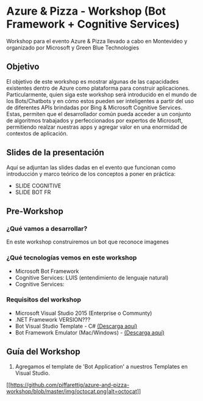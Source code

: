 # Azure & Pizza - Workshop (Bot Framework + Cognitive Services)

Workshop para el evento Azure &amp; Pizza llevado a cabo en Montevideo y organizado por Microsoft y Green Blue Technologies

## Objetivo

El objetivo de este workshop es mostrar algunas de las capacidades existentes dentro de Azure como plataforma para construir aplicaciones. Particularmente, quien siga este workshop será introducido en el mundo de los Bots/Chatbots y en cómo estos pueden ser inteligentes a partir del uso de diferentes APIs brindadas por Bing & Microsoft Cognitive Services. Estas, permiten que el desarrollador común pueda acceder a un conjunto de algoritmos trabajados y perfeccionados por expertos de Microsoft, permitiendo realzar nuestras apps y  agregar valor en una enormidad de contextos de aplicación.

## Slides de la presentación

Aquí se adjuntan las slides dadas en el evento que funcionan como introducción y marco teórico de los conceptos a poner en práctica:

- SLIDE COGNITIVE
- SLIDE BOT FR

## Pre-Workshop

### ¿Qué vamos a desarrollar? 

En este workshop construiremos un bot que reconoce imagenes

### ¿Qué tecnologías vemos en este workshop

- Microsoft Bot Framework
- Cognitive Services: LUIS (entendimiento de lenguaje natural) 
- Cognitive Services: 

### Requisitos del workshop

- Microsoft Visual Studio 2015 (Enterprise o Communty)
- .NET Framework VERSION???
- Bot Visual Studio Template - C# [(Descarga aquí)](http://aka.ms/bf-bc-vstemplate)
- Bot Framework Emulator (Mac/Windows) - [(Descarga aquí)](https://emulator.botframework.com/)

## Guía del Workshop

1) Agregamos el template de 'Bot Application' a nuestros Templates en Visual Studio.

[[https://github.com/piffarettig/azure-and-pizza-workshop/blob/master/img/octocat.png|alt=octocat]]

